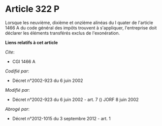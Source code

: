 # Article 322 P

Lorsque les neuvième, dixième et onzième alinéas du I quater de l'article 1466 A du code général des impôts trouvent à
s'appliquer, l'entreprise doit déclarer les éléments transférés exclus de l'exonération.

**Liens relatifs à cet article**

_Cite_:

  - CGI 1466 A

_Codifié par_:

  - Décret n°2002-923 du 6 juin 2002

_Modifié par_:

  - Décret n°2002-923 du 6 juin 2002 - art. 7 () JORF 8 juin 2002

_Abrogé par_:

  - Décret n°2012-1015 du 3 septembre 2012 - art. 1
